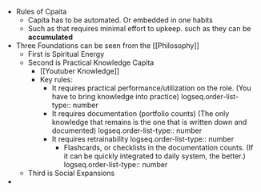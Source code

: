 - Rules of Cpaita
	- Capita has to be automated. Or embedded in one habits
	- Such as that requires minimal effort to upkeep. such as they can be **accumulated**
- Three Foundations can be seen from the [[Philosophy]]
	- First is Spiritual Energy
	- Second is Practical Knowledge Capita
		- [[Youtuber Knowledge]]
		- Key rules:
			- It requires practical performance/utilization on the role. (You have to bring knowledge into practice)
			  logseq.order-list-type:: number
			- It requires documentation (portfolio counts) (The only knowledge that remains is the one that is written down and documented)
			  logseq.order-list-type:: number
			- It requires retrainability
			  logseq.order-list-type:: number
				- Flashcards, or checklists in the documentation counts. (If it can be quickly integrated to daily system, the better.)
				  logseq.order-list-type:: number
	- Third is Social Expansions
-